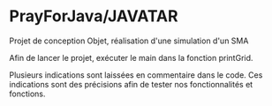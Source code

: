 # PrayForJava/JAVATAR
Projet de conception Objet, réalisation d'une simulation d'un SMA

Afin de lancer le projet, exécuter le main dans la fonction printGrid.

Plusieurs indications sont laissées en commentaire dans le code. Ces indications sont des précisions afin de tester nos fonctionnalités et fonctions.
